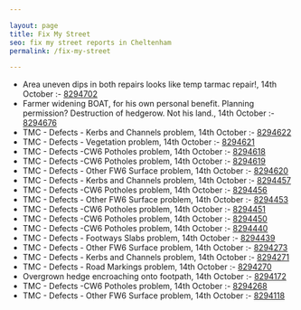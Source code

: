 ```yaml
---

layout: page
title: Fix My Street
seo: fix my street reports in Cheltenham
permalink: /fix-my-street

---
```


<!-- fix_marker starts -->

- Area uneven dips in both repairs looks like temp tarmac repair!, 14th October :- [8294702](https://www.fixmystreet.com/report/8294702)
- Farmer widening BOAT, for his own personal benefit. Planning permission? Destruction of hedgerow. Not his land., 14th October :- [8294676](https://www.fixmystreet.com/report/8294676)
- TMC - Defects - Kerbs and Channels problem, 14th October :- [8294622](https://www.fixmystreet.com/report/8294622)
- TMC - Defects - Vegetation problem, 14th October :- [8294621](https://www.fixmystreet.com/report/8294621)
- TMC - Defects -CW6 Potholes  problem, 14th October :- [8294618](https://www.fixmystreet.com/report/8294618)
- TMC - Defects -CW6 Potholes  problem, 14th October :- [8294619](https://www.fixmystreet.com/report/8294619)
- TMC - Defects - Other FW6  Surface problem, 14th October :- [8294620](https://www.fixmystreet.com/report/8294620)
- TMC - Defects - Kerbs and Channels problem, 14th October :- [8294457](https://www.fixmystreet.com/report/8294457)
- TMC - Defects -CW6 Potholes  problem, 14th October :- [8294456](https://www.fixmystreet.com/report/8294456)
- TMC - Defects - Other FW6  Surface problem, 14th October :- [8294453](https://www.fixmystreet.com/report/8294453)
- TMC - Defects -CW6 Potholes  problem, 14th October :- [8294451](https://www.fixmystreet.com/report/8294451)
- TMC - Defects -CW6 Potholes  problem, 14th October :- [8294450](https://www.fixmystreet.com/report/8294450)
- TMC - Defects -CW6 Potholes  problem, 14th October :- [8294440](https://www.fixmystreet.com/report/8294440)
- TMC - Defects - Footways Slabs problem, 14th October :- [8294439](https://www.fixmystreet.com/report/8294439)
- TMC - Defects - Other FW6  Surface problem, 14th October :- [8294273](https://www.fixmystreet.com/report/8294273)
- TMC - Defects - Kerbs and Channels problem, 14th October :- [8294271](https://www.fixmystreet.com/report/8294271)
- TMC - Defects - Road Markings problem, 14th October :- [8294270](https://www.fixmystreet.com/report/8294270)
- Overgrown hedge encroaching onto footpath, 14th October :- [8294172](https://www.fixmystreet.com/report/8294172)
- TMC - Defects -CW6 Potholes  problem, 14th October :- [8294268](https://www.fixmystreet.com/report/8294268)
- TMC - Defects - Other FW6  Surface problem, 14th October :- [8294118](https://www.fixmystreet.com/report/8294118)

<!-- fix_marker ends -->